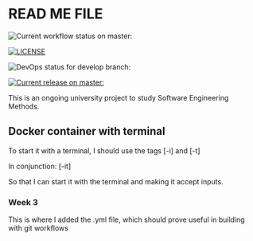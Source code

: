 # READ ME FILE

![Current workflow status on master: ](https://github.com/kin-cunico/sem/actions/workflows/main.yml/badge.svg) 

[![LICENSE](https://img.shields.io/github/license/kin-cunico/sem.svg?style=flat-square&label=License:%20)](https://github.com/kin-cunico/sem/blob/main/LICENSE) 

![DevOps status for develop branch: ](https://img.shields.io/github/actions/workflow/status/kin-cunico/sem/main.yml?branch=develop&style=flat-square&label=Develop%20branch:%20) 

[![Current release on master: ](https://img.shields.io/github/release/kin-cunico/sem/all.svg?style=flat-square&label=Version:%20)](https://github.com/kin-cunico/sem/releases) 


This is an ongoing university project to study Software Engineering Methods.

## Docker container with terminal
To start it with a terminal, I should use the tags [-i] and [-t]

In conjunction: [-it]

So that I can start it with the terminal and making it accept
inputs.

### Week 3
This is where I added the .yml file, which should prove useful in building with git workflows
